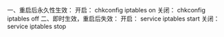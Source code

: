一、重启后永久性生效：
开启：
chkconfig iptables on
关闭：
chkconfig iptables off
二、即时生效，重启后失效：
开启：
service iptables start
关闭：
service iptables stop